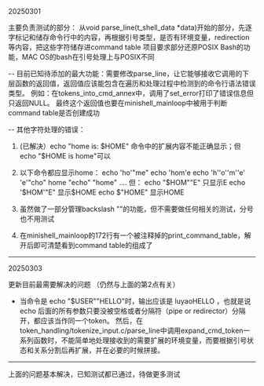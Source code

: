 20250301

主要负责测试的部分：
从void parse_line(t_shell_data *data)开始的部分，先逐字标记和储存命令行中的内容，再根据引号类型，是否有环境变量，redirection等内容，把这些字符储存进command table
项目要求部分还原POSIX Bash的功能，MAC OS的bash在引号处理上与POSIX不同

-- 目前已知待添加的最大功能：需要修改parse_line，让它能够接收它调用的下层函数的返回值，返回值应该能包含在遍历和处理过程中检测到的命令行语法错误类型。
例如：在tokens_into_cmd_annex中，调用了set_error打印了错误信息但只返回NULL。
最终这个返回值也要在minishell_mainloop中被用于判断command table是否创建成功

-- 其他字符处理的错误：

1. (已解决）echo "home is: $HOME" 命令中的扩展内容不能正确显示；但echo "$HOME is home"可以 

2. 以下命令都应显示home：
	echo 'ho'"me"
	echo 'hom'e
	echo 'h''o''m''e'
	'e'"cho" home
	"echo" "home"
	....
	但：
	echo "$HOM""E" 只显示E
	echo '$HOM'"E" 显示$HOME
	echo $"HOME"   显示HOME
	
3. 虽然做了一部分管理backslash "\"的功能，但不需要做任何相关的测试，分号也不用测试

4. 在minishell_mainloop的172行有一个被注释掉的print_command_table，解开后即可清楚看到command table的组成了

----------------------------------------------------------------

20250303

更新目前最需要解决的问题 （仍然与上面的第2点有关）

- 当命令是 echo "$USER""HELLO"时，输出应该是 luyaoHELLO ，也就是说echo 后面的所有参数只要没被空格或者分隔符（pipe or redirector）分隔开，都应该当作同一个token。
然后，在token_handling/tokenize_input.c/parse_line中调用expand_cmd_token一系列函数时，不能简单地处理接收到的需要扩展的环境变量，而要根据引号状态和关系分割后再扩展，并在必要的时候拼接。

-----------------------------------------------------------------
上面的问题基本解决，已知测试都已通过，待做更多测试
